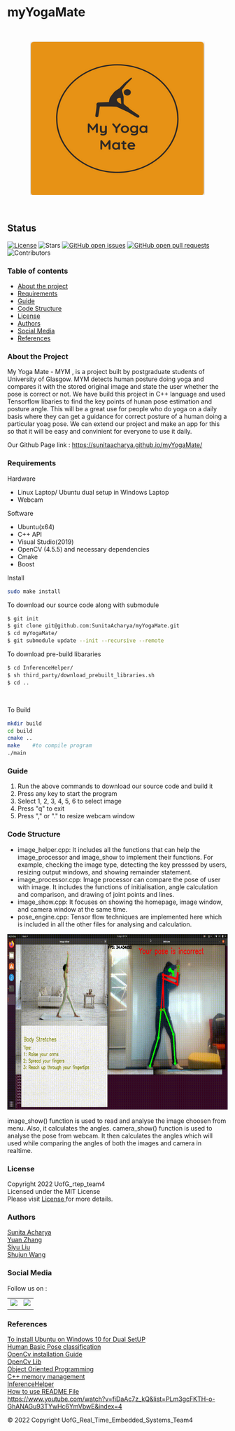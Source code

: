 # myYogaMate
<br/>
<p align="center">
<img src="./image/logo.png" width="400" height="350">
  </p>
<br/>

<h2 id="status">Status</h2>
<p><a href="LICENSE"><img src="https://img.shields.io/badge/License-MIT-yellow.svg" alt="License" /></a>
<img src="https://img.shields.io/github/stars/SunitaAcharya/myYogaMate.svg?style=flat&amp;label=Star&amp;maxAge=86400" alt="Stars" />
<a href="https://github.com/SunitaAcharya/myYogaMate/issues"><img src="https://img.shields.io/github/issues-raw/SunitaAcharya/myYogaMate.svg" alt="GitHub open issues" /></a> 
<a href="https://github.com/SunitaAcharya/myYogaMate/pulls"><img src="https://img.shields.io/github/issues-pr-raw/SunitaAcharya/myYogaMate.svg" alt="GitHub open pull requests" /></a> <img src="https://img.shields.io/github/repo-size/SunitaAcharya/myYogaMate.svg?label=Repo%20size&amp;style=flat-square" alt="" /> 
<img src="https://img.shields.io/github/contributors/SunitaAcharya/myYogaMate.svg?style=flat&amp;label=Contributors&amp;maxAge=86400" alt="Contributors" />
</p>

### Table of contents


* [About the project](#about-the-project)
* [Requirements](#requirements)
* [Guide](#guide)
* [Code Structure](#code-structure)
* [License](#license)
* [Authors](#authors)
* [Social Media](#social-media)
* [References](#references)

### About the Project
My Yoga Mate - MYM , is a project built by postgraduate students of University of Glasgow. MYM detects human posture doing yoga and compares it with the stored original image and state the user whether the pose is correct or not. We have build this project in C++ language and used Tensorflow libaries to find the key points of hunan pose estimation and posture angle. This will be a great use for people who do yoga on a daily basis where they can get a guidance for correct posture of a human doing a particular yoag pose. We can extend our project and make an app for this so that it will be easy and convinient for everyone to use it daily.

<bold>Our Github Page link : https://sunitaacharya.github.io/myYogaMate/ </bold>
### Requirements
Hardware 
* Linux Laptop/ Ubuntu dual setup in Windows Laptop
* Webcam

Software
* Ubuntu(x64)
* C++ API
* Visual Studio(2019)
* OpenCV (4.5.5) and necessary dependencies
* Cmake
* Boost

Install<br/>
```sh
sudo make install
```
To download our source code along with submodule<br/>
```sh
$ git init 
$ git clone git@github.com:SunitaAcharya/myYogaMate.git  
$ cd myYogaMate/
$ git submodule update --init --recursive --remote
```
To download pre-build libararies
```sh
$ cd InferenceHelper/
$ sh third_party/download_prebuilt_libraries.sh
$ cd ..
```
<br/>

To Build<br/>
```sh
mkdir build
cd build
cmake ..
make    #to compile program
./main 
```

### Guide
1. Run the above commands to download our source code and build it
2. Press any key to start the program
3. Select 1, 2, 3, 4, 5, 6 to select image
4. Press "q" to exit
5. Press "," or "." to resize webcam window

### Code Structure
* image_helper.cpp: It includes all the functions that can help the image_processor and image_show to implement their functions. For example, checking the image type, detecting the key presssed by users, resizing output windows, and showing remainder statement.
* image_processor.cpp: Image processor can compare the pose of user with image. It includes the functions of initialisation, angle calculation and comparison, and drawing of joint points and lines.
* image_show.cpp: It focuses on showing the homepage, image window, and camera window at the same time.
* pose_engine.cpp: Tensor flow techniques are implemented here which is included in all the other files for analysing and calculation.

<p align="center">
<img src="./image/demoGif.gif" width="800" height="400">
  </p>

image_show() function is used to read and analyse the image choosen from menu. Also, it calculates the angles.
camera_show() function is used to analyse the pose from webcam. It then calculates the angles which will used while comparing the angles of both the images and camera in realtime.

### License
Copyright 2022 UofG_rtep_team4<br/>
Licensed under the MIT License<br/>
Please visit <a href="https://github.com/SunitaAcharya/myYogaMate/blob/main/LICENSE">License </a>  for more details.<br/>

### Authors
 <a href="https://github.com/SunitaAcharya/myYogaMate">Sunita Acharya</a> <br/>
 <a href="https://github.com/YuanZhang2672750">Yuan Zhang</a> <br/>
 <a href="https://github.com/siyu0415">Siyu Liu</a> <br/>
 <a href="https://github.com/qwershu007">Shujun Wang</a> <br/>

### Social Media
 Follow us on : 
<table>
  <tr>
    <td><a href="https://www.facebook.com/MYM-My-Yoga-Mate-111468058198753/"><img src="https://edent.github.io/SuperTinyIcons/images/svg/facebook.svg" width="45" </a></td>
    <td><a href="https://www.instagram.com/myyogamate_/"><img src="https://edent.github.io/SuperTinyIcons/images/svg/instagram.svg" width="45" </a></td>
    </tr>
    </table>

### References
<a href="https://linuxconfig.org/how-to-install-ubuntu-20-04-alongside-windows-10-dual-boot">To install Ubuntu on Windows 10 for Dual SetUP </a><br/>
<a href="https://bleedai.com/introduction-to-pose-detection-and-basic-pose-classification/">Human Basic Pose classification </a><br/>
<a href="http://techawarey.com/programming/install-opencv-c-c-in-ubuntu-18-04-lts-step-by-step-guide/">OpenCv installation Guide </a><br/>
<a href="https://github.com/opencv/opencv_contrib">OpenCv  Lib </a> </br>
<a href="https://www.digitalocean.com/community/conceptual_articles/s-o-l-i-d-the-first-five-principles-of-object-oriented-design ">Object Oriented Programming </a><br/> 
<a href="https://www.programiz.com/cpp-programming/memory-management">C++ memory management </a><br/> 
<a href="https://github.com/iwatake2222/InferenceHelper">InferenceHelper </a><br/>
<a href="https://www.mygreatlearning.com/blog/readme-file/">How to use README File </a><br/> 
https://www.youtube.com/watch?v=fiDaAc7z_kQ&list=PLm3gcFKTH-o-GhANAGu93TYwHc6YmVbwE&index=4 <br/>


&copy; 2022 Copyright UofG_Real_Time_Embedded_Systems_Team4
